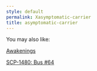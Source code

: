 ```yaml
---
style: default
permalink: Xasymptomatic-carrier
title: asymptomatic-carrier
---
```

You may also like:

[Awakenings](http://scp-wiki.net/awakenings)

[SCP-1480: Bus #64](http://scp-wiki.net/scp-1480)
